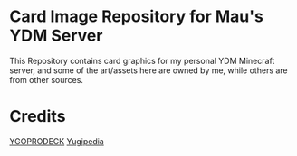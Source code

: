 # Card Image Repository for Mau's YDM Server
This Repository contains card graphics for my personal YDM Minecraft server, and some of the art/assets here are owned by me, while others are from other sources.

# Credits
[YGOPRODECK](https://ygoprodeck.com/)
[Yugipedia](https://yugipedia.com/wiki/Yugipedia)
